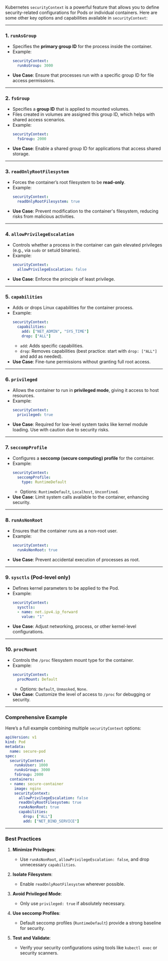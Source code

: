 Kubernetes `securityContext` is a powerful feature that allows you to define security-related configurations for Pods or individual containers. Here are some other key options and capabilities available in `securityContext`:

---

### **1. `runAsGroup`**
- Specifies the **primary group ID** for the process inside the container.
- Example:
  ```yaml
  securityContext:
    runAsGroup: 3000
  ```
- **Use Case**: Ensure that processes run with a specific group ID for file access permissions.

---

### **2. `fsGroup`**
- Specifies a **group ID** that is applied to mounted volumes.
- Files created in volumes are assigned this group ID, which helps with shared access scenarios.
- Example:
  ```yaml
  securityContext:
    fsGroup: 2000
  ```
- **Use Case**: Enable a shared group ID for applications that access shared storage.

---

### **3. `readOnlyRootFilesystem`**
- Forces the container’s root filesystem to be **read-only**.
- Example:
  ```yaml
  securityContext:
    readOnlyRootFilesystem: true
  ```
- **Use Case**: Prevent modification to the container's filesystem, reducing risks from malicious activities.

---

### **4. `allowPrivilegeEscalation`**
- Controls whether a process in the container can gain elevated privileges (e.g., via `sudo` or setuid binaries).
- Example:
  ```yaml
  securityContext:
    allowPrivilegeEscalation: false
  ```
- **Use Case**: Enforce the principle of least privilege.

---

### **5. `capabilities`**
- Adds or drops Linux capabilities for the container process.
- Example:
  ```yaml
  securityContext:
    capabilities:
      add: ["NET_ADMIN", "SYS_TIME"]
      drop: ["ALL"]
  ```
  - `add`: Adds specific capabilities.
  - `drop`: Removes capabilities (best practice: start with `drop: ["ALL"]` and add as needed).
- **Use Case**: Fine-tune permissions without granting full root access.

---

### **6. `privileged`**
- Allows the container to run in **privileged mode**, giving it access to host resources.
- Example:
  ```yaml
  securityContext:
    privileged: true
  ```
- **Use Case**: Required for low-level system tasks like kernel module loading. Use with caution due to security risks.

---

### **7. `seccompProfile`**
- Configures a **seccomp (secure computing) profile** for the container.
- Example:
  ```yaml
  securityContext:
    seccompProfile:
      type: RuntimeDefault
  ```
  - Options: `RuntimeDefault`, `Localhost`, `Unconfined`.
- **Use Case**: Limit system calls available to the container, enhancing security.

---

### **8. `runAsNonRoot`**
- Ensures that the container runs as a non-root user.
- Example:
  ```yaml
  securityContext:
    runAsNonRoot: true
  ```
- **Use Case**: Prevent accidental execution of processes as root.

---

### **9. `sysctls` (Pod-level only)**
- Defines kernel parameters to be applied to the Pod.
- Example:
  ```yaml
  securityContext:
    sysctls:
    - name: net.ipv4.ip_forward
      value: "1"
  ```
- **Use Case**: Adjust networking, process, or other kernel-level configurations.

---

### **10. `procMount`**
- Controls the `/proc` filesystem mount type for the container.
- Example:
  ```yaml
  securityContext:
    procMount: Default
  ```
  - Options: `Default`, `Unmasked`, `None`.
- **Use Case**: Customize the level of access to `/proc` for debugging or security.

---

### Comprehensive Example
Here’s a full example combining multiple `securityContext` options:

```yaml
apiVersion: v1
kind: Pod
metadata:
  name: secure-pod
spec:
  securityContext:
    runAsUser: 1000
    runAsGroup: 3000
    fsGroup: 2000
  containers:
  - name: secure-container
    image: nginx
    securityContext:
      allowPrivilegeEscalation: false
      readOnlyRootFilesystem: true
      runAsNonRoot: true
      capabilities:
        drop: ["ALL"]
        add: ["NET_BIND_SERVICE"]
```

---

### Best Practices
1. **Minimize Privileges**:
   - Use `runAsNonRoot`, `allowPrivilegeEscalation: false`, and drop unnecessary `capabilities`.

2. **Isolate Filesystem**:
   - Enable `readOnlyRootFilesystem` wherever possible.

3. **Avoid Privileged Mode**:
   - Only use `privileged: true` if absolutely necessary.

4. **Use seccomp Profiles**:
   - Default seccomp profiles (`RuntimeDefault`) provide a strong baseline for security.

5. **Test and Validate**:
   - Verify your security configurations using tools like `kubectl exec` or security scanners.

